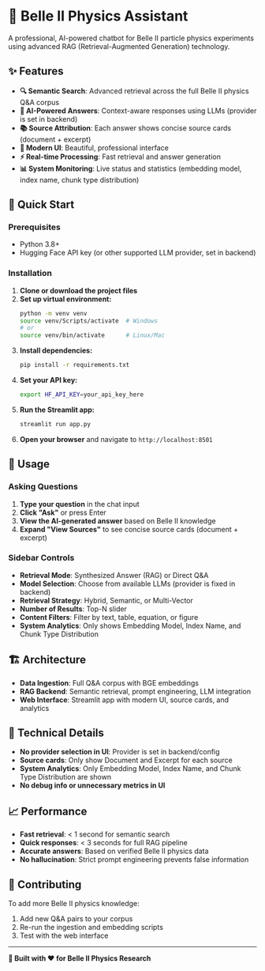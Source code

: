 # 🔬 Belle II Physics Assistant

A professional, AI-powered chatbot for Belle II particle physics experiments using advanced RAG (Retrieval-Augmented Generation) technology.

## ✨ Features

- **🔍 Semantic Search**: Advanced retrieval across the full Belle II physics Q&A corpus
- **🤖 AI-Powered Answers**: Context-aware responses using LLMs (provider is set in backend)
- **📚 Source Attribution**: Each answer shows concise source cards (document + excerpt)
- **🎨 Modern UI**: Beautiful, professional interface
- **⚡ Real-time Processing**: Fast retrieval and answer generation
- **📊 System Monitoring**: Live status and statistics (embedding model, index name, chunk type distribution)

## 🚀 Quick Start

### Prerequisites

- Python 3.8+
- Hugging Face API key (or other supported LLM provider, set in backend)

### Installation

1. **Clone or download the project files**
2. **Set up virtual environment:**
   ```bash
   python -m venv venv
   source venv/Scripts/activate  # Windows
   # or
   source venv/bin/activate      # Linux/Mac
   ```
3. **Install dependencies:**
   ```bash
   pip install -r requirements.txt
   ```
4. **Set your API key:**
   ```bash
   export HF_API_KEY=your_api_key_here
   ```
5. **Run the Streamlit app:**
   ```bash
   streamlit run app.py
   ```
6. **Open your browser** and navigate to `http://localhost:8501`

## 🎯 Usage

### Asking Questions

1. **Type your question** in the chat input
2. **Click "Ask"** or press Enter
3. **View the AI-generated answer** based on Belle II knowledge
4. **Expand "View Sources"** to see concise source cards (document + excerpt)

### Sidebar Controls

- **Retrieval Mode**: Synthesized Answer (RAG) or Direct Q&A
- **Model Selection**: Choose from available LLMs (provider is fixed in backend)
- **Retrieval Strategy**: Hybrid, Semantic, or Multi-Vector
- **Number of Results**: Top-N slider
- **Content Filters**: Filter by text, table, equation, or figure
- **System Analytics**: Only shows Embedding Model, Index Name, and Chunk Type Distribution

## 🏗️ Architecture

- **Data Ingestion**: Full Q&A corpus with BGE embeddings
- **RAG Backend**: Semantic retrieval, prompt engineering, LLM integration
- **Web Interface**: Streamlit app with modern UI, source cards, and analytics

## 🔧 Technical Details

- **No provider selection in UI**: Provider is set in backend/config
- **Source cards**: Only show Document and Excerpt for each source
- **System Analytics**: Only Embedding Model, Index Name, and Chunk Type Distribution are shown
- **No debug info or unnecessary metrics in UI**

## 📈 Performance

- **Fast retrieval**: < 1 second for semantic search
- **Quick responses**: < 3 seconds for full RAG pipeline
- **Accurate answers**: Based on verified Belle II physics data
- **No hallucination**: Strict prompt engineering prevents false information

## 🤝 Contributing

To add more Belle II physics knowledge:

1. Add new Q&A pairs to your corpus
2. Re-run the ingestion and embedding scripts
3. Test with the web interface

---

**🔬 Built with ❤️ for Belle II Physics Research**
